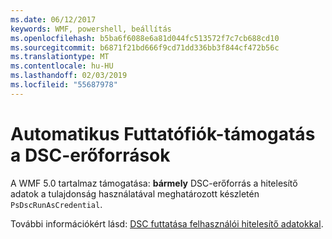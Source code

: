 ```yaml
---
ms.date: 06/12/2017
keywords: WMF, powershell, beállítás
ms.openlocfilehash: b5ba6f6088e6a81d044fc513572f7c7cb688cd10
ms.sourcegitcommit: b6871f21bd666f9cd71dd336bb3f844cf472b56c
ms.translationtype: MT
ms.contentlocale: hu-HU
ms.lasthandoff: 02/03/2019
ms.locfileid: "55687978"
---
```

# <a name="automatic-runas-support-for-dsc-resources"></a>Automatikus Futtatófiók-támogatás a DSC-erőforrások

A WMF 5.0 tartalmaz támogatása: **bármely** DSC-erőforrás a hitelesítő adatok a tulajdonság használatával meghatározott készletén `PsDscRunAsCredential`.

További információkért lásd: [DSC futtatása felhasználói hitelesítő adatokkal](https://msdn.microsoft.com/powershell/dsc/runasuser).
